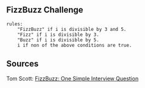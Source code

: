 ## FizzBuzz Challenge
```
rules:
    "FizzBuzz" if i is divisible by 3 and 5.
    "Fizz" if i is divisible by 3.
    "Buzz" if i is divisible by 5.
    i if non of the above conditions are true.
```

## Sources

Tom Scott:  [FizzBuzz: One Simple Interview Question](https://youtu.be/QPZ0pIK_wsc)
